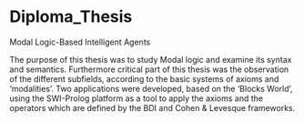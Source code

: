 Diploma_Thesis
==============

Modal Logic-Based Intelligent Agents

The purpose of this thesis was to study Modal logic and examine its syntax and semantics. Furthermore critical part of this thesis was the observation of the different subfields, according to the basic systems of axioms and ‘modalities’. Two applications were developed, based on the ‘Blocks World’, using the SWI-Prolog platform as a tool to apply the axioms and the operators which are defined by the BDI and Cohen & Levesque frameworks.
